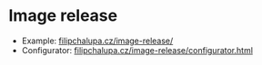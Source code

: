 # Image release

- Example: [filipchalupa.cz/image-release/](https://filipchalupa.cz/image-release/)
- Configurator: [filipchalupa.cz/image-release/configurator.html](https://filipchalupa.cz/image-release/configurator.html)
